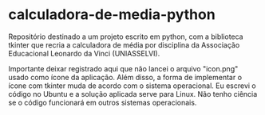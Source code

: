 # calculadora-de-media-python
 Repositório destinado a um projeto escrito em python, com a biblioteca tkinter que recria a calculadora de média por disciplina da Associação Educacional Leonardo da Vinci (UNIASSELVI). 

Importante deixar registrado aqui que não lancei o arquivo "icon.png" usado como ícone da aplicação. Além disso, a forma de implementar o ícone com tkinter muda de acordo com o sistema operacional. Eu escrevi o código no Ubuntu e a solução aplicada serve para Linux. Não tenho ciência se o código funcionará em outros sistemas operacionais.

